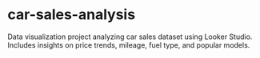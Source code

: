 # car-sales-analysis
Data visualization project analyzing car sales dataset using Looker Studio. Includes insights on price trends, mileage, fuel type, and popular models.
